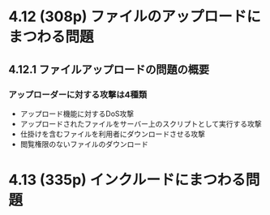 # 4.12 (308p) ファイルのアップロードにまつわる問題
## 4.12.1 ファイルアップロードの問題の概要
### アップローダーに対する攻撃は4種類
- アップロード機能に対するDoS攻撃
- アップロードされたファイルをサーバー上のスクリプトとして実行する攻撃
- 仕掛けを含むファイルを利用者にダウンロードさせる攻撃
- 閲覧権限のないファイルのダウンロード

# 4.13 (335p) インクルードにまつわる問題